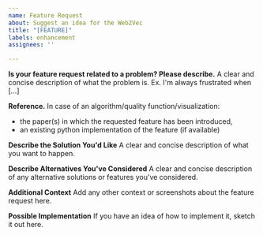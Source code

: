 ```yaml
---
name: Feature Request
about: Suggest an idea for the Web2Vec
title: "[FEATURE]"
labels: enhancement
assignees: ''

---
```


**Is your feature request related to a problem? Please describe.**
A clear and concise description of what the problem is. Ex. I'm always frustrated when [...]

**Reference.**
In case of an algorithm/quality function/visualization:
- the paper(s) in which the requested feature has been introduced,
- an existing python implementation of the feature (if available)

**Describe the Solution You'd Like**
A clear and concise description of what you want to happen.

**Describe Alternatives You've Considered**
A clear and concise description of any alternative solutions or features you've considered.

**Additional Context**
Add any other context or screenshots about the feature request here.

**Possible Implementation**
If you have an idea of how to implement it, sketch it out here.

